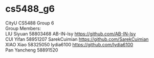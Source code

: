 # cs5488_g6
CityU CS5488 Group 6 \
Group Members: \
LlU Siyuan 58803468 AB-IN-lsy https://github.com/AB-IN-lsy \
CUl Yifan 58951207 SarekCuimian https://github.com/SarekCuimian \
XIAO Xiao 58325050 lydia6100 https://github.com/lydia6100 \
Pan Yancheng 58891520

